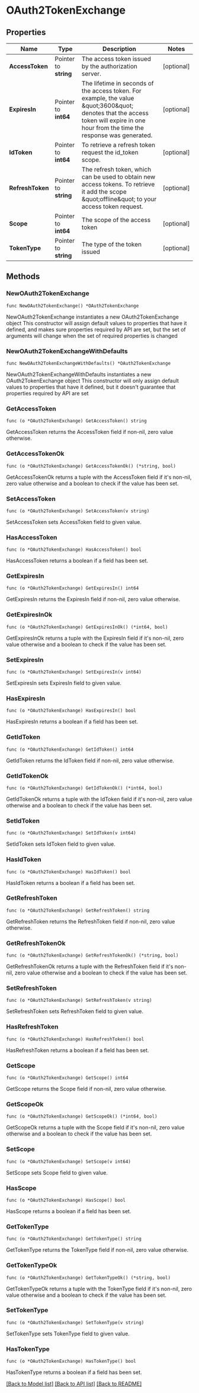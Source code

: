 # OAuth2TokenExchange

## Properties

Name | Type | Description | Notes
------------ | ------------- | ------------- | -------------
**AccessToken** | Pointer to **string** | The access token issued by the authorization server. | [optional] 
**ExpiresIn** | Pointer to **int64** | The lifetime in seconds of the access token. For example, the value \&quot;3600\&quot; denotes that the access token will expire in one hour from the time the response was generated. | [optional] 
**IdToken** | Pointer to **int64** | To retrieve a refresh token request the id_token scope. | [optional] 
**RefreshToken** | Pointer to **string** | The refresh token, which can be used to obtain new access tokens. To retrieve it add the scope \&quot;offline\&quot; to your access token request. | [optional] 
**Scope** | Pointer to **int64** | The scope of the access token | [optional] 
**TokenType** | Pointer to **string** | The type of the token issued | [optional] 

## Methods

### NewOAuth2TokenExchange

`func NewOAuth2TokenExchange() *OAuth2TokenExchange`

NewOAuth2TokenExchange instantiates a new OAuth2TokenExchange object
This constructor will assign default values to properties that have it defined,
and makes sure properties required by API are set, but the set of arguments
will change when the set of required properties is changed

### NewOAuth2TokenExchangeWithDefaults

`func NewOAuth2TokenExchangeWithDefaults() *OAuth2TokenExchange`

NewOAuth2TokenExchangeWithDefaults instantiates a new OAuth2TokenExchange object
This constructor will only assign default values to properties that have it defined,
but it doesn't guarantee that properties required by API are set

### GetAccessToken

`func (o *OAuth2TokenExchange) GetAccessToken() string`

GetAccessToken returns the AccessToken field if non-nil, zero value otherwise.

### GetAccessTokenOk

`func (o *OAuth2TokenExchange) GetAccessTokenOk() (*string, bool)`

GetAccessTokenOk returns a tuple with the AccessToken field if it's non-nil, zero value otherwise
and a boolean to check if the value has been set.

### SetAccessToken

`func (o *OAuth2TokenExchange) SetAccessToken(v string)`

SetAccessToken sets AccessToken field to given value.

### HasAccessToken

`func (o *OAuth2TokenExchange) HasAccessToken() bool`

HasAccessToken returns a boolean if a field has been set.

### GetExpiresIn

`func (o *OAuth2TokenExchange) GetExpiresIn() int64`

GetExpiresIn returns the ExpiresIn field if non-nil, zero value otherwise.

### GetExpiresInOk

`func (o *OAuth2TokenExchange) GetExpiresInOk() (*int64, bool)`

GetExpiresInOk returns a tuple with the ExpiresIn field if it's non-nil, zero value otherwise
and a boolean to check if the value has been set.

### SetExpiresIn

`func (o *OAuth2TokenExchange) SetExpiresIn(v int64)`

SetExpiresIn sets ExpiresIn field to given value.

### HasExpiresIn

`func (o *OAuth2TokenExchange) HasExpiresIn() bool`

HasExpiresIn returns a boolean if a field has been set.

### GetIdToken

`func (o *OAuth2TokenExchange) GetIdToken() int64`

GetIdToken returns the IdToken field if non-nil, zero value otherwise.

### GetIdTokenOk

`func (o *OAuth2TokenExchange) GetIdTokenOk() (*int64, bool)`

GetIdTokenOk returns a tuple with the IdToken field if it's non-nil, zero value otherwise
and a boolean to check if the value has been set.

### SetIdToken

`func (o *OAuth2TokenExchange) SetIdToken(v int64)`

SetIdToken sets IdToken field to given value.

### HasIdToken

`func (o *OAuth2TokenExchange) HasIdToken() bool`

HasIdToken returns a boolean if a field has been set.

### GetRefreshToken

`func (o *OAuth2TokenExchange) GetRefreshToken() string`

GetRefreshToken returns the RefreshToken field if non-nil, zero value otherwise.

### GetRefreshTokenOk

`func (o *OAuth2TokenExchange) GetRefreshTokenOk() (*string, bool)`

GetRefreshTokenOk returns a tuple with the RefreshToken field if it's non-nil, zero value otherwise
and a boolean to check if the value has been set.

### SetRefreshToken

`func (o *OAuth2TokenExchange) SetRefreshToken(v string)`

SetRefreshToken sets RefreshToken field to given value.

### HasRefreshToken

`func (o *OAuth2TokenExchange) HasRefreshToken() bool`

HasRefreshToken returns a boolean if a field has been set.

### GetScope

`func (o *OAuth2TokenExchange) GetScope() int64`

GetScope returns the Scope field if non-nil, zero value otherwise.

### GetScopeOk

`func (o *OAuth2TokenExchange) GetScopeOk() (*int64, bool)`

GetScopeOk returns a tuple with the Scope field if it's non-nil, zero value otherwise
and a boolean to check if the value has been set.

### SetScope

`func (o *OAuth2TokenExchange) SetScope(v int64)`

SetScope sets Scope field to given value.

### HasScope

`func (o *OAuth2TokenExchange) HasScope() bool`

HasScope returns a boolean if a field has been set.

### GetTokenType

`func (o *OAuth2TokenExchange) GetTokenType() string`

GetTokenType returns the TokenType field if non-nil, zero value otherwise.

### GetTokenTypeOk

`func (o *OAuth2TokenExchange) GetTokenTypeOk() (*string, bool)`

GetTokenTypeOk returns a tuple with the TokenType field if it's non-nil, zero value otherwise
and a boolean to check if the value has been set.

### SetTokenType

`func (o *OAuth2TokenExchange) SetTokenType(v string)`

SetTokenType sets TokenType field to given value.

### HasTokenType

`func (o *OAuth2TokenExchange) HasTokenType() bool`

HasTokenType returns a boolean if a field has been set.


[[Back to Model list]](../README.md#documentation-for-models) [[Back to API list]](../README.md#documentation-for-api-endpoints) [[Back to README]](../README.md)


